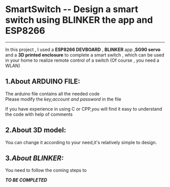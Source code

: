 # SmartSwitch -- Design a smart switch using BLINKER the app and ESP8266
---


In this project , I used a **ESP8266 DEVBOARD** , **BLINKER** app ,**SG90 servo** and a **3D printed enclosure** to complete a smart switch , which can be used in your home to realize remote control of a switch (Of course , you need a WLAN)

## 1.About ARDUINO FILE:

The arduino file contains all the needed code  
Please modify the *key,account and password* in the file

If you have experience in using C or CPP,you will find it easy to understand the code with help of comments

## 2.About 3D model:

You can change it according to your need,it's relatively simple to design.

## 3.***About BLINKER:***

You need to follow the coming steps to


***TO BE COMPLETED***
